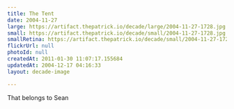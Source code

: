 ```yaml
---
title: The Tent
date: 2004-11-27
large: https://artifact.thepatrick.io/decade/large/2004-11-27-1728.jpg
small: https://artifact.thepatrick.io/decade/small/2004-11-27-1728.jpg
smallRetina: https://artifact.thepatrick.io/decade/small/2004-11-27-1728@2x.jpg
flickrUrl: null
photoId: null
createdAt: 2011-01-30 11:07:17.155684
updatedAt: 2004-12-17 04:16:33
layout: decade-image

---
```

That belongs to Sean
